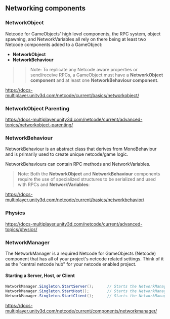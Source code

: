 ## Networking components

### NetworkObject
Netcode for GameObjects' high level components, the RPC system, object spawning, and NetworkVariables all rely on there being at least two Netcode components added to a GameObject:

- **NetworkObject**
- **NetworkBehaviour**
>
> > Note: To replicate any Netcode aware properties or send/receive RPCs, a GameObject must have a **NetworkObject component** and at least one **NetworkBehaviour component**.
>
> 
https://docs-multiplayer.unity3d.com/netcode/current/basics/networkobject/

### NetworkObject Parenting
https://docs-multiplayer.unity3d.com/netcode/current/advanced-topics/networkobject-parenting/


### NetworkBehaviour
NetworkBehaviour is an abstract class that derives from MonoBehaviour and is primarily used to create unique netcode/game logic.

NetworkBehaviours can contain RPC methods and NetworkVariables.


> Note: Both the **NetworkObject** and **NetworkBehaviour** components require the use of specialized structures to be serialized and used with RPCs and **NetworkVariables**:

https://docs-multiplayer.unity3d.com/netcode/current/basics/networkbehavior/


### Physics

https://docs-multiplayer.unity3d.com/netcode/current/advanced-topics/physics/


### NetworkManager
The NetworkManager is a required Netcode for GameObjects (Netcode) component that has all of your project's netcode related settings. Think of it as the "central netcode hub" for your netcode enabled project.

#### Starting a Server, Host, or Client
```cs
NetworkManager.Singleton.StartServer();      // Starts the NetworkManager as just a server (that is, no local client).
NetworkManager.Singleton.StartHost();        // Starts the NetworkManager as both a server and a client (that is, has local client)
NetworkManager.Singleton.StartClient();      // Starts the NetworkManager as just a client.
```

https://docs-multiplayer.unity3d.com/netcode/current/components/networkmanager/


